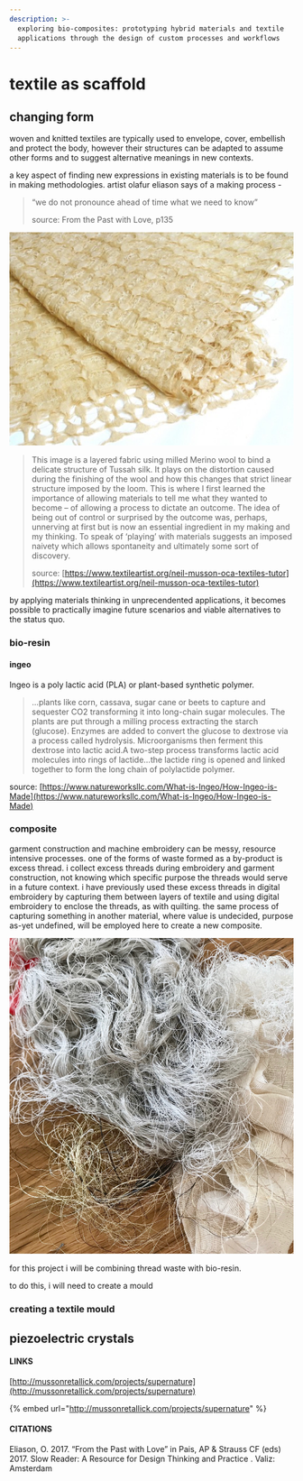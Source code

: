 ```yaml
---
description: >-
  exploring bio-composites: prototyping hybrid materials and textile
  applications through the design of custom processes and workflows
---
```


# textile as scaffold

## changing form

woven and knitted textiles are typically used to envelope, cover, embellish and protect the body, however their structures can be adapted to assume other forms and to suggest alternative meanings in new contexts. 

a key aspect of finding new expressions in existing materials is to be found in making methodologies. artist olafur eliason says of a making process -

> “we do not pronounce ahead of time what we need to know” 
>
> source: From the Past with Love, p135



![neil musson&apos;s hemp tussah weave](.gitbook/assets/11-540x405.jpg)

> This image is a layered fabric using milled Merino wool to bind a delicate structure of Tussah silk. It plays on the distortion caused during the finishing of the wool and how this changes that strict linear structure imposed by the loom. This is where I first learned the importance of allowing materials to tell me what they wanted to become – of allowing a process to dictate an outcome. The idea of being out of control or surprised by the outcome was, perhaps, unnerving at first but is now an essential ingredient in my making and my thinking. To speak of ‘playing’ with materials suggests an imposed naivety which allows spontaneity and ultimately some sort of discovery.
>
> source: [https://www.textileartist.org/neil-musson-oca-textiles-tutor](https://www.textileartist.org/neil-musson-oca-textiles-tutor)

by applying materials thinking in unprecendented applications, it becomes possible to practically imagine future scenarios and viable alternatives to the status quo. 

### bio-resin

#### ingeo

Ingeo is a poly lactic acid \(PLA\) or plant-based synthetic polymer. 

> ...plants like corn, cassava, sugar cane or beets to capture and sequester CO2 transforming it into long-chain sugar molecules. The plants are put through a milling process extracting the starch \(glucose\). Enzymes are added to convert the glucose to dextrose via a process called hydrolysis. Microorganisms then ferment this dextrose into lactic acid.A two-step process transforms lactic acid molecules into rings of lactide...the lactide ring is opened and linked together to form the long chain of polylactide polymer.

source: [https://www.natureworksllc.com/What-is-Ingeo/How-Ingeo-is-Made](https://www.natureworksllc.com/What-is-Ingeo/How-Ingeo-is-Made)

### composite

garment construction and machine embroidery can be messy, resource intensive processes. one of the forms of waste formed as a by-product is excess thread. i collect excess threads during embroidery and garment construction, not knowing which specific purpose the threads would serve in a future context. i have previously used these excess threads in digital embroidery by capturing them between layers of textile and using digital embroidery to enclose the threads, as with quilting. the same process of capturing something in another material, where value is undecided, purpose as-yet undefined, will be employed here to create a new composite. 

![silk, viscose and metallised rayon threads](.gitbook/assets/img_9002.jpg)

for this project i will be combining thread waste with bio-resin. 

to do this, i will need to create a mould

### creating a textile mould

###  



## piezoelectric crystals





#### LINKS

[http://mussonretallick.com/projects/supernature](http://mussonretallick.com/projects/supernature)

{% embed url="http://mussonretallick.com/projects/supernature" %}

#### CITATIONS

Eliason, O.  2017. “From the Past with Love” in Pais, AP & Strauss CF \(eds\) 2017. Slow Reader: A Resource for Design Thinking and Practice . Valiz: Amsterdam 

